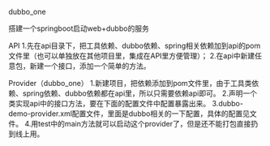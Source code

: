 dubbo_one

搭建一个springboot启动web+dubbo的服务

API
1.先在api目录下，把工具依赖、dubbo依赖、spring相关依赖加到api的pom文件里（也可以单独放在其他项目里，集成在API里方便管理）；
2.在api中新建任意包，新建一个接口，添加一个简单的方法。


Provider（dubbo_one）
1.新建项目，把依赖添加到pom文件里，由于工具类依赖、spring依赖、dubbo依赖都在api里，所以只需要依赖api即可。
2.声明一个类实现api中的接口方法，要在下面的配置文件中配置暴露出来。
3.dubbo-demo-provider.xml配置文件，里面是dubbo相关的一下配置，具体的配置见文件。
4.用test中的main方法就可以启动这个provider了，但是还不能打包直接扔到线上用。
